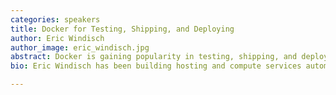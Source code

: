 ```yaml
---
categories: speakers
title: Docker for Testing, Shipping, and Deploying
author: Eric Windisch
author_image: eric_windisch.jpg
abstract: Docker is gaining popularity in testing, shipping, and deploying applications. What is it? How does it compare to Ruby's bundler/RVM or Python's virtualenv? Eric will introduce you to Docker and will provide answers to these questions.
bio: Eric Windisch has been building hosting and compute services automation since 2001, is a long-time contributor to OpenStack, and is currently building a new generation of cloud and container technologies at Docker, Inc.

---
```

